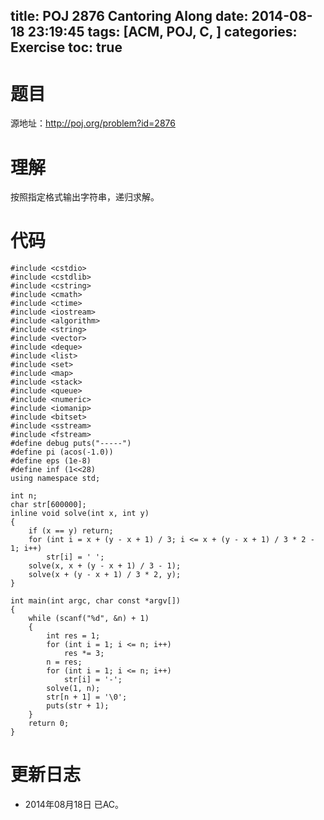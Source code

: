 title: POJ 2876 Cantoring Along
date: 2014-08-18 23:19:45
tags: [ACM, POJ, C, ]
categories: Exercise
toc: true
---
# 题目
源地址：http://poj.org/problem?id=2876

# 理解
按照指定格式输出字符串，递归求解。

<!-- more -->

# 代码
```
#include <cstdio>
#include <cstdlib>
#include <cstring>
#include <cmath>
#include <ctime>
#include <iostream>
#include <algorithm>
#include <string>
#include <vector>
#include <deque>
#include <list>
#include <set>
#include <map>
#include <stack>
#include <queue>
#include <numeric>
#include <iomanip>
#include <bitset>
#include <sstream>
#include <fstream>
#define debug puts("-----")
#define pi (acos(-1.0))
#define eps (1e-8)
#define inf (1<<28)
using namespace std;

int n;
char str[600000];
inline void solve(int x, int y)
{
    if (x == y) return;
    for (int i = x + (y - x + 1) / 3; i <= x + (y - x + 1) / 3 * 2 - 1; i++)
        str[i] = ' ';
    solve(x, x + (y - x + 1) / 3 - 1);
    solve(x + (y - x + 1) / 3 * 2, y);
}

int main(int argc, char const *argv[])
{
    while (scanf("%d", &n) + 1)
    {
        int res = 1;
        for (int i = 1; i <= n; i++)
            res *= 3;
        n = res;
        for (int i = 1; i <= n; i++)
            str[i] = '-';
        solve(1, n);
        str[n + 1] = '\0';
        puts(str + 1);
    }
    return 0;
}
```

# 更新日志
- 2014年08月18日 已AC。